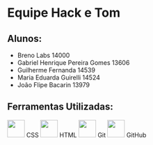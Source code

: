 # Equipe Hack e Tom
## Alunos:
* Breno Labs 14000 <br>
* Gabriel Henrique Pereira Gomes 13606<br>
* Guilherme Fernanda 14539<br>
* Maria Eduarda Guirelli 14524 <br>
* João Flipe Bacarin 13979 <br>

## Ferramentas Utilizadas:
<img src="https://cdn.jsdelivr.net/gh/devicons/devicon/icons/css3/css3-original.svg" width="40" height="40"  /> CSS
<img src="https://cdn.jsdelivr.net/gh/devicons/devicon/icons/html5/html5-original.svg" width="40" height="40"  /> HTML
<img src="https://cdn.jsdelivr.net/gh/devicons/devicon/icons/git/git-original.svg" width="40" height="40" /> Git
<img src="https://cdn.jsdelivr.net/gh/devicons/devicon/icons/github/github-original-wordmark.svg" width="40" height="40"  /> GitHub
